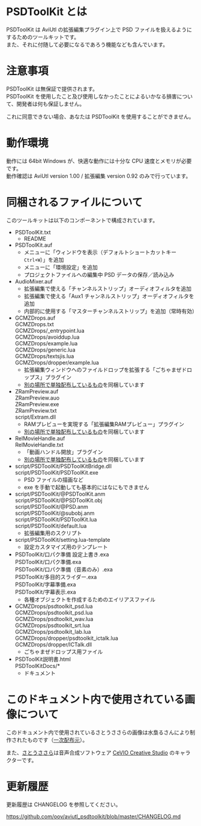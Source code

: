 # PSDToolKit とは

PSDToolKit は AviUtl の拡張編集プラグイン上で PSD ファイルを扱えるようにするためのツールキットです。  
また、それに付随して必要になるであろう機能なども含んでいます。

# 注意事項

PSDToolKit は無保証で提供されます。  
PSDToolKit を使用したこと及び使用しなかったことによるいかなる損害について、開発者は何も保証しません。

これに同意できない場合、あなたは PSDToolKit を使用することができません。

# 動作環境

動作には 64bit Windows が、快適な動作には十分な CPU 速度とメモリが必要です。  
動作確認は AviUtl version 1.00 / 拡張編集 version 0.92 のみで行っています。

# 同梱されるファイルについて

このツールキットは以下のコンポーネントで構成されています。

- PSDToolKit.txt
  - README
- PSDToolKit.auf
  - メニューに「ウィンドウを表示（デフォルトショートカットキー `Ctrl+W`）」を追加
  - メニューに「環境設定」を追加
  - プロジェクトファイルへの編集中 PSD データの保存／読み込み
- AudioMixer.auf
  - 拡張編集で使える「チャンネルストリップ」オーディオフィルタを追加
  - 拡張編集で使える「Aux1 チャンネルストリップ」オーディオフィルタを追加
  - 内部的に使用する「マスターチャンネルストリップ」を追加（常時有効）
- GCMZDrops.auf  
GCMZDrops.txt  
GCMZDrops/_entrypoint.lua  
GCMZDrops/avoiddup.lua  
GCMZDrops/example.lua  
GCMZDrops/generic.lua  
GCMZDrops/textsjis.lua  
GCMZDrops/dropper/example.lua
  - 拡張編集ウィンドウへのファイルドロップを拡張する「ごちゃまぜドロップス」プラグイン
  - [別の場所で単独配布しているもの](https://github.com/oov/aviutl_GCMZDrops)を同梱しています
- ZRamPreview.auf  
ZRamPreview.auo  
ZRamPreview.exe  
ZRamPreview.txt  
script/Extram.dll  
  - RAMプレビューを実現する「拡張編集RAMプレビュー」プラグイン
  - [別の場所で単独配布しているもの](https://github.com/oov/aviutl_rampreview)を同梱しています
- RelMovieHandle.auf  
RelMovieHandle.txt
  - 「動画ハンドル開放」プラグイン
  - [別の場所で単独配布しているもの](https://github.com/oov/aviutl_relmoviehandle)を同梱しています
- script/PSDToolKit/PSDToolKitBridge.dll  
script/PSDToolKit/PSDToolKit.exe
  - PSD ファイルの描画など
  - exe を手動で起動しても基本的にはなにもできません
- script/PSDToolKit/@PSDToolKit.anm  
script/PSDToolKit/@PSDToolKit.obj  
script/PSDToolKit/@PSD.anm  
script/PSDToolKit/@subobj.anm  
script/PSDToolKit/PSDToolKit.lua  
script/PSDToolKit/default.lua
  - 拡張編集用のスクリプト
- script/PSDToolKit/setting.lua-template
  - 設定カスタマイズ用のテンプレート
- PSDToolKit/口パク準備 設定上書き.exa  
PSDToolKit/口パク準備.exa  
PSDToolKit/口パク準備（音素のみ）.exa  
PSDToolKit/多目的スライダー.exa  
PSDToolKit/字幕準備.exa  
PSDToolKit/字幕表示.exa
  - 各種オブジェクトを作成するためのエイリアスファイル
- GCMZDrops/psdtoolkit_psd.lua  
GCMZDrops/psdtoolkit_psd.lua  
GCMZDrops/psdtoolkit_wav.lua  
GCMZDrops/psdtoolkit_srt.lua  
GCMZDrops/psdtoolkit_lab.lua  
GCMZDrops/dropper/psdtoolkit_ictalk.lua  
GCMZDrops/dropper/ICTalk.dll
  - ごちゃまぜドロップス用ファイル
- PSDToolKit説明書.html  
PSDToolKitDocs/*
  - ドキュメント

# このドキュメント内で使用されている画像について

このドキュメント内で使用されているさとうささらの画像は水梟るさんにより制作されたものです（[一次配布元](http://seiga.nicovideo.jp/seiga/im5467479)）。

また、[さとうささら](http://satosasara.com/)は音声合成ソフトウェア [CeVIO Creative Studio](http://cevio.jp/) のキャラクターです。

# 更新履歴

更新履歴は CHANGELOG を参照してください。

https://github.com/oov/aviutl_psdtoolkit/blob/master/CHANGELOG.md

